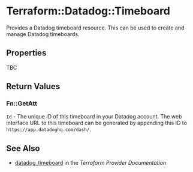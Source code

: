 # Terraform::Datadog::Timeboard

Provides a Datadog timeboard resource. This can be used to create and manage Datadog timeboards.

## Properties

TBC

## Return Values

### Fn::GetAtt

`Id` - The unique ID of this timeboard in your Datadog account. The web interface URL to this timeboard can be generated by appending this ID to ``https://app.datadoghq.com/dash/``.

## See Also

* [datadog_timeboard](https://www.terraform.io/docs/providers/datadog/r/timeboard.html) in the _Terraform Provider Documentation_